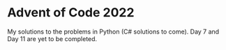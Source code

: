 # Advent of Code 2022
My solutions to the problems in Python (C# solutions to come). 
Day 7 and Day 11 are yet to be completed.
